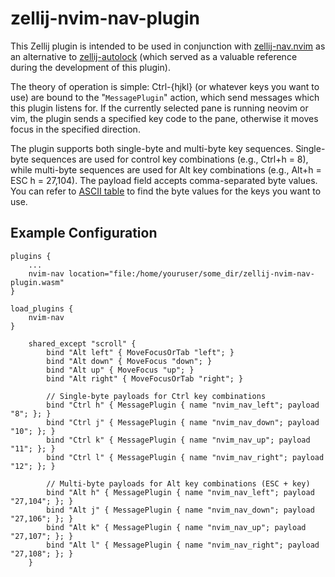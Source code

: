 # zellij-nvim-nav-plugin

This Zellij plugin is intended to be used in conjunction with
[zellij-nav.nvim](https://github.com/swaits/zellij-nav.nvim) as an
alternative to [zellij-autolock](https://github.com/fresh2dev/zellij-autolock)
(which served as a valuable reference during the development of this plugin).

The theory of operation is simple: Ctrl-{hjkl} (or whatever keys you want to
use) are bound to the "`MessagePlugin`" action, which send messages which this
plugin listens for. If the currently selected pane is running neovim or vim,
the plugin sends a specified key code to the pane, otherwise it moves focus
in the specified direction.

The plugin supports both single-byte and multi-byte key sequences. Single-byte
sequences are used for control key combinations (e.g., Ctrl+h = 8), while
multi-byte sequences are used for Alt key combinations (e.g., Alt+h = ESC h = 27,104).
The payload field accepts comma-separated byte values. You can refer to [ASCII
table](https://www.asciitable.com/) to find the byte values for the keys you
want to use.

## Example Configuration

```plain
plugins {
    ...
    nvim-nav location="file:/home/youruser/some_dir/zellij-nvim-nav-plugin.wasm"
}
```

```plain
load_plugins {
    nvim-nav
}
```
 
```plain
    shared_except "scroll" {
        bind "Alt left" { MoveFocusOrTab "left"; }
        bind "Alt down" { MoveFocus "down"; }
        bind "Alt up" { MoveFocus "up"; }
        bind "Alt right" { MoveFocusOrTab "right"; }

        // Single-byte payloads for Ctrl key combinations
        bind "Ctrl h" { MessagePlugin { name "nvim_nav_left"; payload "8"; }; }
        bind "Ctrl j" { MessagePlugin { name "nvim_nav_down"; payload "10"; }; }
        bind "Ctrl k" { MessagePlugin { name "nvim_nav_up"; payload "11"; }; }
        bind "Ctrl l" { MessagePlugin { name "nvim_nav_right"; payload "12"; }; }

        // Multi-byte payloads for Alt key combinations (ESC + key)
        bind "Alt h" { MessagePlugin { name "nvim_nav_left"; payload "27,104"; }; }
        bind "Alt j" { MessagePlugin { name "nvim_nav_down"; payload "27,106"; }; }
        bind "Alt k" { MessagePlugin { name "nvim_nav_up"; payload "27,107"; }; }
        bind "Alt l" { MessagePlugin { name "nvim_nav_right"; payload "27,108"; }; }
    }
```
